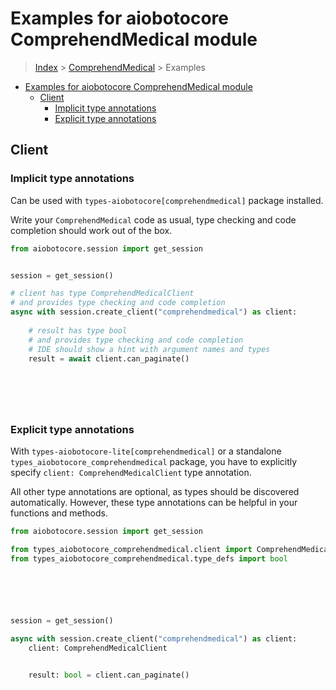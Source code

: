 <a id="examples-for-aiobotocore-comprehendmedical-module"></a>

# Examples for aiobotocore ComprehendMedical module

> [Index](../README.md) > [ComprehendMedical](./README.md) > Examples

- [Examples for aiobotocore ComprehendMedical module](#examples-for-aiobotocore-comprehendmedical-module)
  - [Client](#client)
    - [Implicit type annotations](#implicit-type-annotations)
    - [Explicit type annotations](#explicit-type-annotations)

<a id="client"></a>

## Client

<a id="implicit-type-annotations"></a>

### Implicit type annotations

Can be used with `types-aiobotocore[comprehendmedical]` package installed.

Write your `ComprehendMedical` code as usual, type checking and code completion
should work out of the box.

```python
from aiobotocore.session import get_session


session = get_session()

# client has type ComprehendMedicalClient
# and provides type checking and code completion
async with session.create_client("comprehendmedical") as client:
    
    # result has type bool
    # and provides type checking and code completion
    # IDE should show a hint with argument names and types
    result = await client.can_paginate()
    

    

    
```

<a id="explicit-type-annotations"></a>

### Explicit type annotations

With `types-aiobotocore-lite[comprehendmedical]` or a standalone
`types_aiobotocore_comprehendmedical` package, you have to explicitly specify
`client: ComprehendMedicalClient` type annotation.

All other type annotations are optional, as types should be discovered
automatically. However, these type annotations can be helpful in your functions
and methods.

```python
from aiobotocore.session import get_session

from types_aiobotocore_comprehendmedical.client import ComprehendMedicalClient
from types_aiobotocore_comprehendmedical.type_defs import bool






session = get_session()

async with session.create_client("comprehendmedical") as client:
    client: ComprehendMedicalClient

    
    result: bool = client.can_paginate()
    

    

    
```
